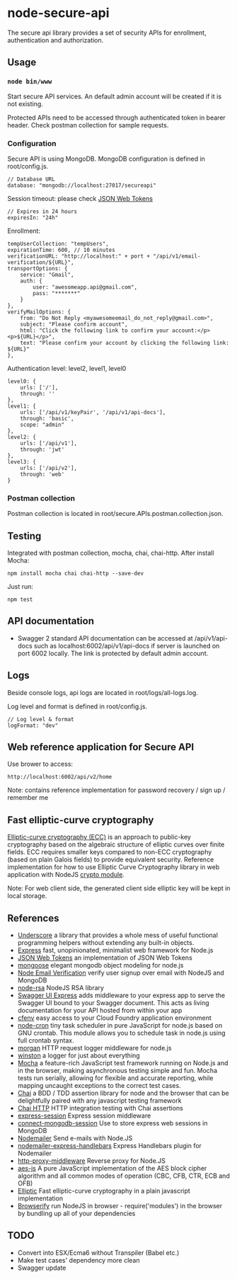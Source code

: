 # node-secure-api
The secure api library provides a set of security APIs for enrollment, authentication and authorization.

## Usage

### `node bin/www`

Start secure API services. An default admin account will be created if it is not existing.

Protected APIs need to be accessed through authenticated token in bearer header. Check postman collection for sample requests.

### Configuration
  
Secure API is using MongoDB. MongoDB configuration is defined in root/config.js.
````
// Database URL
database: "mongodb://localhost:27017/secureapi"
````
Session timeout: please check [JSON Web Tokens](https://github.com/auth0/node-jsonwebtoken)
````
// Expires in 24 hours
expiresIn: "24h"
````
Enrollment:
````
tempUserCollection: "tempUsers",
expirationTime: 600, // 10 minutes
verificationURL: "http://localhost:" + port + "/api/v1/email-verification/${URL}",
transportOptions: {
    service: "Gmail",
    auth: {
        user: "awesomeapp.api@gmail.com",
        pass: "*******"
    }
},
verifyMailOptions: {
    from: "Do Not Reply <myawesomeemail_do_not_reply@gmail.com>",
    subject: "Please confirm account",
    html: "Click the following link to confirm your account:</p><p>${URL}</p>",
    text: "Please confirm your account by clicking the following link: ${URL}"
},
````
Authentication level: level2, level1, level0
````
level0: {
    urls: ['/'],
    through: ''
},
level1: {
    urls: ['/api/v1/keyPair', '/api/v1/api-docs'],
    through: 'basic',
    scope: "admin"
},
level2: {
    urls: ['/api/v1'],
    through: 'jwt'
},
level3: {
    urls: ['/api/v2'],
    through: 'web'
}
````
### Postman collection

Postman collection is located in root/secure.APIs.postman.collection.json.

## Testing
Integrated with postman collection, mocha, chai, chai-http. After install Mocha:
````
npm install mocha chai chai-http --save-dev

````
Just run:
````
npm test
````
## API documentation

* Swagger 2 standard API documentation can be accessed at /api/v1/api-docs such as localhost:6002/api/v1/api-docs if server is launched on port 6002 locally. The link is protected by default admin account.

## Logs

Beside console logs, api logs are located in root/logs/all-logs.log.

Log level and format is defined in root/config.js.
````
// Log level & format
logFormat: "dev"

````
## Web reference application for Secure API
Use brower to access:
````
http://localhost:6002/api/v2/home
````
Note: contains reference implementation for password recovery / sign up / remember me

## Fast elliptic-curve cryptography
[Elliptic-curve cryptography (ECC)](https://en.wikipedia.org/wiki/Elliptic-curve_cryptography) is an approach to public-key cryptography based on the algebraic structure of elliptic curves over finite fields. ECC requires smaller keys compared to non-ECC cryptography (based on plain Galois fields) to provide equivalent security. Reference implementation for how to use Elliptic Curve Cryptography library in web application with NodeJS [crypto module](https://nodejs.org/api/crypto.htm).

Note: For web client side, the generated client side elliptic key will be kept in local storage.

## References
* [Underscore](http://underscorejs.org) a library that provides a whole mess of useful functional programming helpers without extending any built-in objects.
* [Express](https://expressjs.com) fast, unopinionated, minimalist web framework for Node.js
* [JSON Web Tokens](https://github.com/auth0/node-jsonwebtoken) an implementation of JSON Web Tokens
* [mongoose](http://mongoosejs.com) elegant mongodb object modeling for node.js 
* [Node Email Verification](https://github.com/whitef0x0/node-email-verification) verify user signup over email with NodeJS and MongoDB
* [node-rsa](https://github.com/rzcoder/node-rsa) NodeJS RSA library
* [Swagger UI Express](https://www.npmjs.com/package/swagger-ui-express) adds middleware to your express app to serve the Swagger UI bound to your Swagger document. This acts as living documentation for your API hosted from within your app
* [cfenv](https://github.com/cloudfoundry-community/node-cfenv) easy access to your Cloud Foundry application environment
* [node-cron](https://github.com/kelektiv/node-cron) tiny task scheduler in pure JavaScript for node.js based on GNU crontab. This module allows you to schedule task in node.js using full crontab syntax.
* [morgan](https://github.com/expressjs/morgan) HTTP request logger middleware for node.js
* [winston](https://github.com/winstonjs/winston) a logger for just about everything
* [Mocha](https://mochajs.org) a feature-rich JavaScript test framework running on Node.js and in the browser, making asynchronous testing simple and fun. Mocha tests run serially, allowing for flexible and accurate reporting, while mapping uncaught exceptions to the correct test cases.
* [Chai](http://www.chaijs.com) a BDD / TDD assertion library for node and the browser that can be delightfully paired with any javascript testing framework
* [Chai HTTP](https://github.com/chaijs/chai-http) HTTP integration testing with Chai assertions
* [express-session](https://github.com/expressjs/session) Express session middleware
* [connect-mongodb-session](https://github.com/mongodb-js/connect-mongodb-session) Use to store express web sessions in MongoDB
* [Nodemailer](https://github.com/nodemailer/nodemailer) Send e-mails with Node.JS
* [nodemailer-express-handlebars](https://www.npmjs.com/package/nodemailer-express-handlebars) Express Handlebars plugin for Nodemailer
* [http-proxy-middleware](https://github.com/chimurai/http-proxy-middleware) Reverse proxy for Node.JS
* [aes-js](https://github.com/ricmoo/aes-js) A pure JavaScript implementation of the AES block cipher algorithm and all common modes of operation (CBC, CFB, CTR, ECB and OFB)
* [Elliptic](https://github.com/indutny/elliptic) Fast elliptic-curve cryptography in a plain javascript implementation
* [Browserify](http://browserify.org/) run NodeJS in browser - require('modules') in the browser by bundling up all of your dependencies

## TODO
- Convert into ESX/Ecma6 without Transpiler (Babel etc.)
- Make test cases' dependency more clean
- Swagger update

